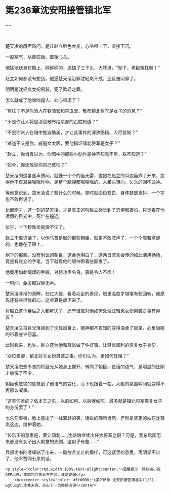# 第236章沈安阳接管镇北军
~~
    	    <p name="pagetop" href="javascript:void(0);" onclick="return false" style="line-height: 35px;padding: 10px;color: #333;"> </p><p>楚天凌的厉声质问，是让赵立脸色大变，心咯噔一下，直接下沉。</p><p>一股寒气，从脚底板，直窜心头。</p><p>他猛地伏身在殿上，砰砰砰的，连磕了三下头，大呼道，“陛下，老臣冤枉啊！”</p><p>赵立如何都没有想到，他逼楚天凌治罪沈轻岚不成，还反被问罪了。</p><p>明明是沈轻岚女扮男装，犯了欺君之罪。</p><p>怎么就成了他咄咄逼人、处心积虑了？</p><p>“冤枉？不是你派人在铁骑营和禁卫营，散布镇北将军是女子的消息？”</p><p>“不是你让人将这消息散布给京都的百姓知道？”</p><p>“不是你派人在暗中推波助澜，才让此事传的沸沸扬扬、人尽皆知？”</p><p>“难道不又是你，威逼文太医，要他指证镇北将军是女子？”</p><p>“赵立，你当真以为，你暗中的那些小动作是神不知鬼不觉，朕不知道？”</p><p>“如今，你还敢说你自己冤枉？”</p><p>楚天凌的这番连声质问，就像一个个的轰天雷，直接在赵立的耳边轰炸了开来，震得他不仅耳朵嗡嗡作响，是整个脑袋都嗡嗡嗡的，人晕头转向，久久的回不过神。</p><p>等他意识到，楚天凌说了些什么的时候，顿时就面色苍白，身体瑟瑟发抖，一个字也不敢再说了。</p><p>比起刚才，这一刻的楚天凌，才是真正的叫赵立感觉到了恐惧和害怕，只觉着在他凌厉的目光中，死亡在逼近。</p><p>似乎，一下秒性命就保不住了。</p><p>赵立不敢说话了，以他马首是瞻的那些朝臣，就更不敢吱声了，一个个噤若寒蝉的，也跪在了殿上。</p><p>剩下的那些，没有附议的朝臣，这会也明白了，这两日流言会传的如此沸沸扬扬，竟是有赵立的手笔，当下就看他的眼神带着些鄙夷了。</p><p>他竟用如此龌龊的手段，对待功臣名将，真是令人不齿！</p><p>一时间，金銮殿寂静无声。</p><p>楚天凌冰冷的双眸，扫过大殿，看着众臣的表现，眼里温度才堪堪有些回转，他原先还有些担忧的心，这会算是放下来了。</p><p>将赵立这个幕后之人都解决了，还有谁敢对他如何处理沈轻岚女扮男装之事有异议？</p><p>楚天凌又将目光落回到了沈轻岚身上，眼神都不自知的变得温柔了起来，心里隐隐的带着些许窃喜。</p><p>此时看来，也许，赵立还为他和轻岚做了件好事，让轻岚顺利的恢复女子身份。</p><p>“众位爱卿，镇北将军女扮男装之事，你们认为，该如何处理？”</p><p>楚天凌恋恋不舍的将目光从她身上挪开，转向了朝臣，说话的语气，是明显的比刚才愉悦了不少。</p><p>朝臣也敏锐的感觉到了他语气的变化，心下也跟着一松，大殿的氛围瞬间就变得不再那么凝重。</p><p>“这有何难的？依本王之见，以前如何，以后就如何，最多就是镇北将军恢复女子的身份罢了！”</p><p>七杀勾着唇，脸上露出了一抹邪肆的笑，话说的理所当然，俨然是坚定的站在沈轻岚这边，维护着她。</p><p>“长乐王的意思是，要让镇北……沈姑娘继续出任大将军之职？可是，我东启国历来都没有女子出入朝堂的先例，这似乎有些……”</p><p>兵部尚书陆凌峰站了出来，一副欲言又止的模样，可这话里的意思，再明显不过了，他不赞同七杀的话。</p>
    	
   	<p style="color:red;width:100%;text-alight:center;">温馨提示：除妙阅小说APP以外，本站包含第三方内容，谨防诈骗</p>
    	<br><center style="color: #ff0000;">第236章 沈安阳接管镇北军(1/2)--&gt;&gt;本章未完，点击下一页继续阅读</center>
    	